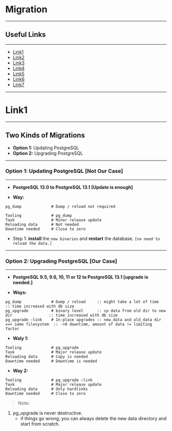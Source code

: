 # **Migration**

---

## Useful Links

---

- [Link1](https://www.cybertec-postgresql.com/en/upgrading-and-updating-postgresql/)
- [Link2](https://stackoverflow.com/questions/60409585/how-to-upgrade-postgresql-database-from-10-to-12-without-losing-data-for-openpro)
- [Link3](https://www.enterprisedb.com/docs/epas/latest/epas_upgrade_guide/07_migration/)
- [Link4](https://docs.bmc.com/docs/btco113/migrating-the-data-from-postgresql-9-x-to-10-x-800581922.html)
- [Link5](https://www.postgresql.org/docs/13/pgupgrade.html)
- [Link6](https://www.postgresql.org/docs/12/upgrading.html)
- [Link7](https://www.percona.com/blog/2020/07/28/migrating-to-postgresql-version-13-incompatibilities-you-should-be-aware-of/)

---

# **Link1**

---

## Two Kinds of Migrations

- **Option 1:** Updating PostgreSQL
- **Option 2:** Upgrading PostgreSQL

---

### Option 1: Updating PostgreSQL [Not Our Case]

---

- **PostgreSQL 13.0 to PostgreSQL 13.1	[Update is enough]**


- **Way:**

```shell
pg_dump             # Dump / reload not required
```

```shell
Tooling	            # pg_dump			
Task	            # Minor release update				
Reloading data      # Not needed
Downtime needed     # Close to zero					
```

- Step 1: **install** the `new binaries` and **restart** the database. `[no need to reload the data.]`

---

### Option 2: Upgrading PostgreSQL	  [Our Case]

---

- **PostgreSQL 9.5, 9.6, 10, 11 or 12 to PostgreSQL 13.1	[upgrade is needed.]**

- **Ways:**

```shell
pg_dump             # Dump / reload	    :: might take a lot of time     				  :: time increased with db size
pg_upgrade          # binary level	  	:: cp data from old dir to new dir				  :: time increased with db size
pg_upgrade –link    # In-place upgrades :: new_data and old_data dir ==> same filesystem  :: ->0 downtime, amount of data != limiting factor 
```

- **Waly 1:**

```shell
Tooling	            # pg_upgrade			
Task	            # Major release update			
Reloading data      # Copy is needed
Downtime needed     # Downtime is needed			
```		

- **Way 2:**

```shell
Tooling	            # pg_upgrade –link			
Task	            # Major release update			
Reloading data      # Only hardlinks
Downtime needed     # Close to zero			
```		

> Note: 
1. pg_upgrade is never destructive.	
    - if things go wrong, you can always delete the new data directory and start from scratch.
		
		












